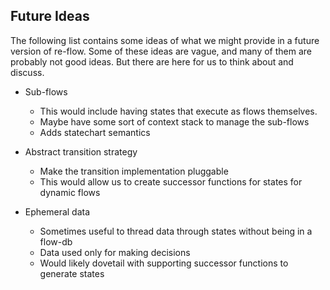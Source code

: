 ## Future Ideas

The following list contains some ideas of what we might provide in a future
version of re-flow. Some of these ideas are vague, and many of them are
probably not good ideas. But there are here for us to think about and discuss.

* Sub-flows
  - This would include having states that execute as flows themselves.
  - Maybe have some sort of context stack to manage the sub-flows
  - Adds statechart semantics

* Abstract transition strategy
  - Make the transition implementation pluggable
  - This would allow us to create successor functions for states for dynamic
    flows

* Ephemeral data
  - Sometimes useful to thread data through states without being in a flow-db
  - Data used only for making decisions
  - Would likely dovetail with supporting successor functions to generate states